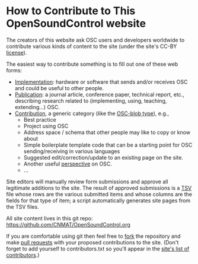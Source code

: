 # How to Contribute to This OpenSoundControl website

The creators of this website ask OSC users and developers worldwide to
contribute various kinds of content to the site (under the site's
CC-BY [license](license.html)). 

The easiest way to contribute something is to fill out one of these
web forms:

* [Implementation](https://forms.gle/fPnM82RxS1hBNPua8): hardware or
  software that sends and/or receives OSC and could be useful to
  other people.
* [Publication](https://forms.gle/LxepP12pPrFK1iZb7): a journal
  article, conference paper, technical report, etc., describing
  research related to (implementing, using, teaching, extending...)
  OSC.
* [Contribution](https://forms.gle/ZXmAjC6tySM3Wy7e6), a generic
  category (like the [OSC-blob
  type](spec-1_0.html#atomic-data-types)), e.g.,
  * Best practice
  * Project using OSC
  * Address space / schema that other people may like to copy or know about
  * Simple boilerplate template code that can be a starting point for
    OSC sending/receiving in various languages
  * Suggested edit/correction/update to an existing page on the site.
  * Another useful [perspective](perspectives.html) on OSC.
  * ...

Site editors will manually review form submissions and approve all
legitimate additions to the site. The result of approved submissions is
a [TSV](https://en.wikipedia.org/wiki/Tab-separated_values) file whose
rows are the various submitted items and whose columns are the fields
for that type of item; a script automatically generates site pages from
the TSV files.

All site content lives in this git repo:
<https://github.com/CNMAT/OpenSoundControl.org>

If you are comfortable using git then feel free to
[fork](https://docs.github.com/en/github/collaborating-with-issues-and-pull-requests/creating-a-pull-request)
the repository and make [pull
requests](https://docs.github.com/en/github/collaborating-with-issues-and-pull-requests/about-pull-requests)
with your proposed contributions to the site. (Don't forget to add
yourself to contributors.txt so you'll appear in the [site's list of
contributors](contributors.html).)

